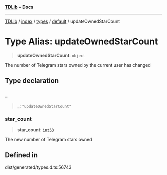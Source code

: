 [**TDLib**](../../../../../../README.md) • **Docs**

***

[TDLib](../../../../../../modules.md) / [index](../../../../../README.md) / [types](../../../README.md) / [default](../README.md) / updateOwnedStarCount

# Type Alias: updateOwnedStarCount

> **updateOwnedStarCount**: `object`

The number of Telegram stars owned by the current user has changed

## Type declaration

### \_

> **\_**: `"updateOwnedStarCount"`

### star\_count

> **star\_count**: [`int53`](int53-1.md)

The new number of Telegram stars owned

## Defined in

dist/generated/types.d.ts:56743
